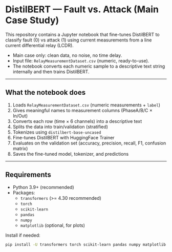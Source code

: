 # DistilBERT — Fault vs. Attack (Main Case Study)

This repository contains a Jupyter notebook that fine-tunes DistilBERT to classify fault (0) vs attack (1) using current measurements from a line current differential relay (LCDR).

- Main case only: clean data, no noise, no time delay.
- Input file: `RelayMeasurementDataset.csv` (numeric, ready-to-use).
- The notebook converts each numeric sample to a descriptive text string internally and then trains DistilBERT.

---

## What the notebook does

1. Loads `RelayMeasurementDataset.csv` (numeric measurements + `label`)
2. Gives meaningful names to measurement columns (PhaseA/B/C × In/Out)
3. Converts each row (time × 6 channels) into a descriptive text
4. Splits the data into train/validation (stratified)
5. Tokenizes using `distilbert-base-uncased`
6. Fine-tunes DistilBERT with HuggingFace Trainer
7. Evaluates on the validation set (accuracy, precision, recall, F1, confusion matrix)
8. Saves the fine-tuned model, tokenizer, and predictions

---

## Requirements

- Python 3.9+ (recommended)
- Packages:
  - `transformers` (>= 4.30 recommended)
  - `torch`
  - `scikit-learn`
  - `pandas`
  - `numpy`
  - `matplotlib` (optional, for plots)

Install if needed:

```bash
pip install -U transformers torch scikit-learn pandas numpy matplotlib
